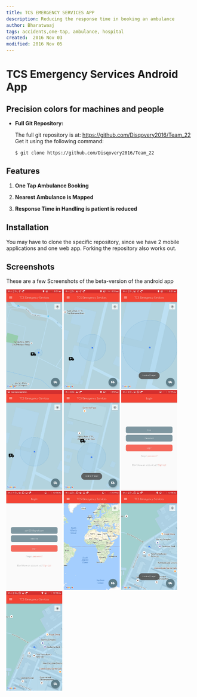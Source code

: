 ```yaml
---
title: TCS EMERGENCY SERVICES APP
description: Reducing the response time in booking an ambulance
author: Bharatwaaj
tags: accidents,one-tap, ambulance, hospital
created:  2016 Nov 03
modified: 2016 Nov 05
---
```


TCS Emergency Services Android App
==================================

## Precision colors for machines and people

*   **Full Git Repository:**

    The full git repository is at: <https://github.com/Disqovery2016/Team_22>
    Get it using the following command:

        $ git clone https://github.com/Disqovery2016/Team_22


Features
--------

1. **One Tap Ambulance Booking**

2. **Nearest Ambulance is Mapped**

3. **Response Time in Handling is patient is reduced**

Installation
------------

You may have to clone the specific repository, since we have 2 mobile applications and one web app.
Forking the repository also works out.


Screenshots
-----------

These are a few Screenshots of the beta-version of the android app

<img src="https://github.com/Disqovery2016/Team_22/blob/master/Screenshots/screenshots%20(1).jpeg?raw=true" width="150">
<img src="https://github.com/Disqovery2016/Team_22/blob/master/Screenshots/screenshots%20(2).jpeg?raw=true" width="150">
<img src="https://github.com/Disqovery2016/Team_22/blob/master/Screenshots/screenshots%20(3).jpeg?raw=true" width="150">
<img src="https://github.com/Disqovery2016/Team_22/blob/master/Screenshots/screenshots%20(4).jpeg?raw=true" width="150">
<img src="https://github.com/Disqovery2016/Team_22/blob/master/Screenshots/screenshots%20(5).jpeg?raw=true" width="150">
<img src="https://github.com/Disqovery2016/Team_22/blob/master/Screenshots/screenshots%20(6).jpeg?raw=true" width="150">
<img src="https://github.com/Disqovery2016/Team_22/blob/master/Screenshots/screenshots%20(7).jpeg?raw=true" width="150">
<img src="https://github.com/Disqovery2016/Team_22/blob/master/Screenshots/screenshots%20(8).jpeg?raw=true" width="150">
<img src="https://github.com/Disqovery2016/Team_22/blob/master/Screenshots/screenshots%20(9).jpeg?raw=true" width="150">
<img src="https://github.com/Disqovery2016/Team_22/blob/master/Screenshots/screenshots%20(10).jpeg?raw=true" width="150">